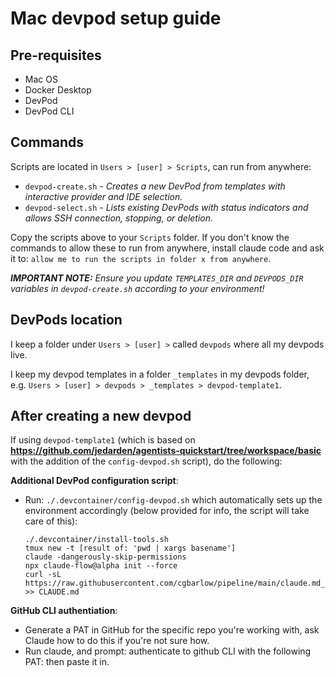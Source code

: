 # Mac devpod setup guide

## Pre-requisites
- Mac OS
- Docker Desktop
- DevPod
- DevPod CLI

## Commands
Scripts are located in `Users > [user] > Scripts`, can run from anywhere:

- `devpod-create.sh` - *Creates a new DevPod from templates with interactive provider and IDE selection.*
- `devpod-select.sh` - *Lists existing DevPods with status indicators and allows SSH connection, stopping, or deletion.*

Copy the scripts above to your `Scripts` folder. If you don't know the commands to allow these to run from anywhere, install claude code and ask it to: `allow me to run the scripts in folder x from anywhere`.

***IMPORTANT NOTE:** Ensure you update `TEMPLATES_DIR` and `DEVPODS_DIR` variables in `devpod-create.sh` according to your environment!*

## DevPods location
I keep a folder under `Users > [user] >` called `devpods` where all my devpods live.

I keep my devpod templates in a folder `_templates` in my devpods folder, e.g. `Users > [user] > devpods > _templates > devpod-template1`.

## After creating a new devpod

If using `devpod-template1` (which is based on **https://github.com/jedarden/agentists-quickstart/tree/workspace/basic** with the addition of the `config-devpod.sh` script), do the following:

**Additional DevPod configuration script**:
- Run: `./.devcontainer/config-devpod.sh` which automatically sets up the environment accordingly (below provided for info, the script will take care of this):

    ```
    ./.devcontainer/install-tools.sh
    tmux new -t [result of: 'pwd | xargs basename']
    claude -dangerously-skip-permissions
    npx claude-flow@alpha init --force
    curl -sL https://raw.githubusercontent.com/cgbarlow/pipeline/main/claude.md_customisations/yolo_protocols.md >> CLAUDE.md
    ```

**GitHub CLI authentiation**:
- Generate a PAT in GitHub for the specific repo you're working with, ask Claude how to do this if you're not sure how.
- Run claude, and prompt: authenticate to github CLI with the following PAT: then paste it in.
